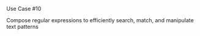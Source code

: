 Use Case #10

Compose regular expressions to efficiently search, match, and manipulate text patterns